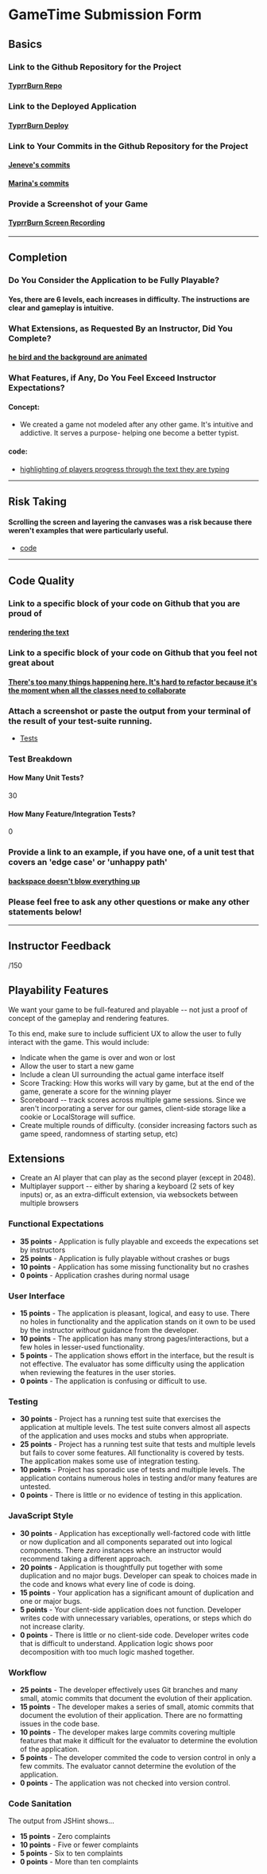 # GameTime Submission Form

## Basics

### Link to the Github Repository for the Project
#### [TyprrBurn Repo](https://github.com/jeneve/typrr-burn)

### Link to the Deployed Application
#### [TyprrBurn Deploy](https://jeneve.github.io/typrr-burn/)

### Link to Your Commits in the Github Repository for the Project
#### [Jeneve's commits](https://github.com/jeneve/typrr-burn/commits/master?author=jeneve)
#### [Marina's commits](https://github.com/jeneve/typrr-burn/commits/master?author=marinacor1)

### Provide a Screenshot of your Game
#### [TyprrBurn Screen Recording](http://recordit.co/bni8wbO2My)

---

## Completion

### Do You Consider the Application to be Fully Playable?
#### Yes, there are 6 levels, each increases in difficulty. The instructions are clear and gameplay is intuitive.

### What Extensions, as Requested By an Instructor, Did You Complete?
#### [he bird and the background are animated](http://recordit.co/hsVk47AOD8)

### What Features, if Any, Do You Feel Exceed Instructor Expectations?
#### Concept:
- We created a game not modeled after any other game. It's intuitive and addictive. It serves a purpose- helping one become a better typist.

#### code:

- [highlighting of players progress through the text they are typing](https://github.com/jeneve/typrr-burn/blob/master/lib/keystroke.js#L52)

----

## Risk Taking
#### Scrolling the screen and layering the canvases was a risk because there weren't examples that were particularly useful.

- [code](https://github.com/jeneve/typrr-burn/blob/master/lib/game.js#L19)

----

## Code Quality

### Link to a specific block of your code on Github that you are proud of

#### [rendering the text](https://github.com/jeneve/typrr-burn/blob/master/lib/level.js#L36)

### Link to a specific block of your code on Github that you feel not great about

#### [There's too many things happening here. It's hard to refactor because it's the moment when all the classes need to collaborate](https://github.com/jeneve/typrr-burn/blob/master/lib/level.js#L92)

### Attach a screenshot or paste the output from your terminal of the result of your test-suite running.

- [Tests](https://s3-us-west-1.amazonaws.com/ideabox/Screen+Shot+2016-07-13+at+3.41.29+PM.png)

### Test Breakdown
#### How Many Unit Tests?
30
#### How Many Feature/Integration Tests?
0

### Provide a link to an example, if you have one, of a unit test that covers an 'edge case' or 'unhappy path'

#### [backspace doesn't blow everything up](https://github.com/jeneve/typrr-burn/blob/master/test/keystroke-test.js#L82)

### Please feel free to ask any other questions or make any other statements below!

-----

## Instructor Feedback

/150

## Playability Features

We want your game to be full-featured and playable -- not just a proof of concept of the gameplay and rendering
features.

To this end, make sure to include sufficient UX to allow the user to fully interact with the game. This would
include:

* Indicate when the game is over and won or lost
* Allow the user to start a new game
* Include a clean UI surrounding the actual game interface itself
* Score Tracking: How this works will vary by game, but at the end of
  the game, generate a score for the winning player
* Scoreboard -- track scores across multiple game sessions. Since we
  aren't incorporating a server for our games, client-side storage like
  a cookie or LocalStorage will suffice.
* Create multiple rounds of difficulty. (consider increasing factors
  such as game speed, randomness of starting setup, etc)

## Extensions

* Create an AI player that can play as the second player (except in 2048).
* Multiplayer support -- either by sharing a keyboard (2 sets of key
  inputs) or, as an extra-difficult extension, via websockets between
  multiple browsers

### Functional Expectations

* **35 points** - Application is fully playable and exceeds the expecations set by instructors
* **25 points** - Application is fully playable without crashes or bugs
* **10 points** - Application has some missing functionality but no crashes
* **0 points** - Application crashes during normal usage

### User Interface

* **15 points** - The application is pleasant, logical, and easy to use. There no holes in functionality and the application stands on it own to be used by the instructor _without_ guidance from the developer.
* **10 points** - The application has many strong pages/interactions, but a few holes in lesser-used functionality.
* **5 points** - The application shows effort in the interface, but the result is not effective. The evaluator has some difficulty using the application when reviewing the features in the user stories.
* **0 points** - The application is confusing or difficult to use.

### Testing

* **30 points** - Project has a running test suite that exercises the application at multiple levels. The test suite convers almost all aspects of the application and uses mocks and stubs when appropriate.
* **25 points** - Project has a running test suite that tests and multiple levels but fails to cover some features. All functionality is covered by tests. The application makes some use of integration testing.
* **10 points** - Project has sporadic use of tests and multiple levels. The application contains numerous holes in testing and/or many features are untested.
* **0 points** - There is little or no evidence of testing in this application.

### JavaScript Style

* **30 points** - Application has exceptionally well-factored code with little or now duplication and all components separated out into logical components. There _zero_ instances where an instructor would recommend taking a different approach.
* **20 points** - Application is thoughtfully put together with some duplication and no major bugs. Developer can speak to choices made in the code and knows what every line of code is doing.
* **15 points** - Your application has a significant amount of duplication and one or major bugs.
* **5 points** - Your client-side application does not function. Developer writes code with unnecessary variables, operations, or steps which do not increase clarity.
* **0 points** - There is little or no client-side code. Developer writes code that is difficult to understand. Application logic shows poor decomposition with too much logic mashed together.

### Workflow

* **25 points** - The developer effectively uses Git branches and many small, atomic commits that document the evolution of their application.
* **15 points** - The developer makes a series of small, atomic commits that document the evolution of their application. There are no formatting issues in the code base.
* **10 points** - The developer makes large commits covering multiple features that make it difficult for the evaluator to determine the evolution of the application.
* **5 points** - The developer commited the code to version control in only a few commits. The evaluator cannot determine the evolution of the application.
* **0 points** - The application was not checked into version control.

### Code Sanitation

The output from JSHint shows…

* **15 points** - Zero complaints
* **10 points** - Five or fewer complaints
* **5 points** - Six to ten complaints
* **0 points** - More than ten complaints
